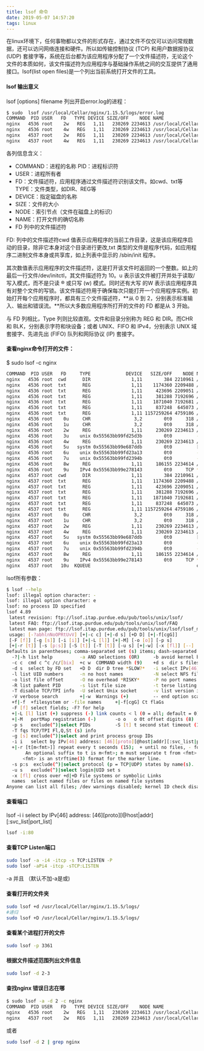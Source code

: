 ```yaml
---
title: lsof 命令
date: 2019-05-07 14:57:20
tags: linux
---
```

在linux环境下，任何事物都以文件的形式存在，通过文件不仅仅可以访问常规数据，还可以访问网络连接和硬件。所以如传输控制协议 (TCP) 和用户数据报协议 (UDP) 套接字等，系统在后台都为该应用程序分配了一个文件描述符，无论这个文件的本质如何，该文件描述符为应用程序与基础操作系统之间的交互提供了通用接口。lsof(list open files)是一个列出当前系统打开文件的工具。

<!-- more -->
#### lsof 输出意义
lsof [options] filename
列出开启error.log的进程：
```bash
$ sudo  lsof /usr/local/Cellar/nginx/1.15.5/logs/error.log
COMMAND  PID USER   FD   TYPE DEVICE SIZE/OFF    NODE NAME
nginx   4536 root    2w   REG   1,11   230269 2234613 /usr/local/Cellar/nginx/1.15.5/logs/error.log
nginx   4536 root    4w   REG   1,11   230269 2234613 /usr/local/Cellar/nginx/1.15.5/logs/error.log
nginx   4537 root    2w   REG   1,11   230269 2234613 /usr/local/Cellar/nginx/1.15.5/logs/error.log
nginx   4537 root    4w   REG   1,11   230269 2234613 /usr/local/Cellar/nginx/1.15.5/logs/error.log
```
各列信息含义：
+ COMMAND：进程的名称 PID：进程标识符
+ USER：进程所有者
+ FD：文件描述符，应用程序通过文件描述符识别该文件。如cwd、txt等 TYPE：文件类型，如DIR、REG等
+ DEVICE：指定磁盘的名称
+ SIZE：文件的大小
+ NODE：索引节点（文件在磁盘上的标识）
+ NAME：打开文件的确切名称
+ FD 列中的文件描述符

FD: 列中的文件描述符cwd 值表示应用程序的当前工作目录，这是该应用程序启动的目录，除非它本身对这个目录进行更改,txt 类型的文件是程序代码，如应用程序二进制文件本身或共享库，如上列表中显示的 /sbin/init 程序。 

其次数值表示应用程序的文件描述符，这是打开该文件时返回的一个整数。如上的最后一行文件/dev/initctl，其文件描述符为 10。u 表示该文件被打开并处于读取/写入模式，而不是只读 ® 或只写 (w) 模式。同时还有大写 的W 表示该应用程序具有对整个文件的写锁。该文件描述符用于确保每次只能打开一个应用程序实例。初始打开每个应用程序时，都具有三个文件描述符，**从 0 到 2，分别表示标准输入、输出和错误流。**所以大多数应用程序所打开的文件的 FD 都是从 3 开始。

与 FD 列相比，Type 列则比较直观。文件和目录分别称为 REG 和 DIR。而CHR 和 BLK，分别表示字符和块设备；或者 UNIX、FIFO 和 IPv4，分别表示 UNIX 域套接字、先进先出 (FIFO) 队列和网际协议 (IP) 套接字。

#### 查看nginx命令打开的文件：
$ sudo lsof -c nginx
```bash
COMMAND  PID USER   FD     TYPE             DEVICE   SIZE/OFF    NODE NAME
nginx   4536 root  cwd      DIR               1,11        384 2210961 /Users/zyl/Documents/itaojingit/tjk-static/nginx-1.8.0/conf
nginx   4536 root  txt      REG               1,11    1174360 2209488 /usr/local/Cellar/nginx/1.15.5/bin/nginx
nginx   4536 root  txt      REG               1,11     423696 2209051 /usr/local/Cellar/pcre/8.42/lib/libpcre.1.dylib
nginx   4536 root  txt      REG               1,11     381288 7192696 /usr/local/Cellar/openssl/1.0.2q/lib/libssl.1.0.0.dylib
nginx   4536 root  txt      REG               1,11    1871040 7192681 /usr/local/Cellar/openssl/1.0.2q/lib/libcrypto.1.0.0.dylib
nginx   4536 root  txt      REG               1,11     837248  645073 /usr/lib/dyld
nginx   4536 root  txt      REG               1,11 1157259264 4759186 /private/var/db/dyld/dyld_shared_cache_x86_64h
nginx   4536 root    0u     CHR                3,2        0t0     318 /dev/null
nginx   4536 root    1u     CHR                3,2        0t0     318 /dev/null
nginx   4536 root    2w     REG               1,11     230269 2234613 /usr/local/Cellar/nginx/1.15.5/logs/error.log
nginx   4536 root    3u    unix 0x55563bb99fd25d3b        0t0         ->0x55563bb99fd2394b
nginx   4536 root    4w     REG               1,11     230269 2234613 /usr/local/Cellar/nginx/1.15.5/logs/error.log
nginx   4536 root    5u   systm 0x55563bb99e687ddb        0t0         [ctl com.apple.netsrc id 9 unit 49]
nginx   4536 root    6u    unix 0x55563bb99fd23a13        0t0         ->0x55563bb99fd2556b
nginx   4536 root    7u    unix 0x55563bb99fd2394b        0t0         ->0x55563bb99fd25d3b
nginx   4536 root    8w     REG               1,11     186155 2234614 /usr/local/Cellar/nginx/1.15.5/logs/access.log
nginx   4536 root    9u    IPv4 0x55563bb99e278143        0t0     TCP *:http (LISTEN)
nginx   4537 root  cwd      DIR               1,11        384 2210961 /Users/zyl/Documents/itaojingit/tjk-static/nginx-1.8.0/conf
nginx   4537 root  txt      REG               1,11    1174360 2209488 /usr/local/Cellar/nginx/1.15.5/bin/nginx
nginx   4537 root  txt      REG               1,11     423696 2209051 /usr/local/Cellar/pcre/8.42/lib/libpcre.1.dylib
nginx   4537 root  txt      REG               1,11     381288 7192696 /usr/local/Cellar/openssl/1.0.2q/lib/libssl.1.0.0.dylib
nginx   4537 root  txt      REG               1,11    1871040 7192681 /usr/local/Cellar/openssl/1.0.2q/lib/libcrypto.1.0.0.dylib
nginx   4537 root  txt      REG               1,11     837248  645073 /usr/lib/dyld
nginx   4537 root  txt      REG               1,11 1157259264 4759186 /private/var/db/dyld/dyld_shared_cache_x86_64h
nginx   4537 root    0u     CHR                3,2        0t0     318 /dev/null
nginx   4537 root    1u     CHR                3,2        0t0     318 /dev/null
nginx   4537 root    2w     REG               1,11     230269 2234613 /usr/local/Cellar/nginx/1.15.5/logs/error.log
nginx   4537 root    4w     REG               1,11     230269 2234613 /usr/local/Cellar/nginx/1.15.5/logs/error.log
nginx   4537 root    5u   systm 0x55563bb99e687ddb        0t0         [ctl com.apple.netsrc id 9 unit 49]
nginx   4537 root    6u    unix 0x55563bb99fd23a13        0t0         ->0x55563bb99fd2556b
nginx   4537 root    7u    unix 0x55563bb99fd2394b        0t0         ->0x55563bb99fd25d3b
nginx   4537 root    8w     REG               1,11     186155 2234614 /usr/local/Cellar/nginx/1.15.5/logs/access.log
nginx   4537 root    9u    IPv4 0x55563bb99e278143        0t0     TCP *:http (LISTEN)
nginx   4537 root   10u  KQUEUE                                       count=0, state=0xa
```

lsof所有参数：
```bash
$ lsof --help
lsof: illegal option character: -
lsof: illegal option character: e
lsof: no process ID specified
lsof 4.89
 latest revision: ftp://lsof.itap.purdue.edu/pub/tools/unix/lsof/
 latest FAQ: ftp://lsof.itap.purdue.edu/pub/tools/unix/lsof/FAQ
 latest man page: ftp://lsof.itap.purdue.edu/pub/tools/unix/lsof/lsof_man
 usage: [-?abhlnNoOPRtUvV] [+|-c c] [+|-d s] [+D D] [+|-f[cgG]]
 [-F [f]] [-g [s]] [-i [i]] [+|-L [l]] [+|-M] [-o [o]] [-p s]
 [+|-r [t]] [-s [p:s]] [-S [t]] [-T [t]] [-u s] [+|-w] [-x [fl]] [--] [names]
Defaults in parentheses; comma-separated set (s) items; dash-separated ranges.
  -?|-h list help          -a AND selections (OR)     -b avoid kernel blocks
  -c c  cmd c ^c /c/[bix]  +c w  COMMAND width (9)    +d s  dir s files
  -d s  select by FD set   +D D  dir D tree *SLOW?*   -i select IPv[46] files
  -l list UID numbers      -n no host names           -N select NFS files
  -o list file offset      -O no overhead *RISKY*     -P no port names
  -R list paRent PID       -s list file size          -t terse listing
  -T disable TCP/TPI info  -U select Unix socket      -v list version info
  -V verbose search        +|-w  Warnings (+)         -- end option scan
  +f|-f  +filesystem or -file names     +|-f[cgG] Ct flaGs
  -F [f] select fields; -F? for help
  +|-L [l] list (+) suppress (-) link counts < l (0 = all; default = 0)
  +|-M   portMap registration (-)       -o o   o 0t offset digits (8)
  -p s   exclude(^)|select PIDs         -S [t] t second stat timeout (15)
  -T fqs TCP/TPI Fl,Q,St (s) info
  -g [s] exclude(^)|select and print process group IDs
  -i i   select by IPv[46] address: [46][proto][@host|addr][:svc_list|port_list]
  +|-r [t[m<fmt>]] repeat every t seconds (15);  + until no files, - forever.
       An optional suffix to t is m<fmt>; m must separate t from <fmt> and
      <fmt> is an strftime(3) format for the marker line.
  -s p:s  exclude(^)|select protocol (p = TCP|UDP) states by name(s).
  -u s   exclude(^)|select login|UID set s
  -x [fl] cross over +d|+D File systems or symbolic Links
  names  select named files or files on named file systems
Anyone can list all files; /dev warnings disabled; kernel ID check disabled.
```

#### 查看端口
lsof -i i   select by IPv[46] address: [46][proto][@host|addr][:svc_list|port_list]
```bash
lsof -i:80
```

#### 查看TCP Listen端口
```bash
sudo lsof -a -i4 -itcp -s TCP:LISTEN -P
sudo lsof -aPi4 -itcp -sTCP:LISTEN
```
-a 并且 （默认不加-a是或)

#### 查看打开的文件夹
```bash
sudo lsof +d /usr/local/Cellar/nginx/1.15.5/logs/
#递归
sudo lsof +D /usr/local/Cellar/nginx/1.15.5/logs/ 
```

#### 查看某个进程打开的文件
```bash
sudo lsof -p 3361
```

#### 根据文件描述范围列出文件信息
```bash
sudo lsof -d 2-3
```

#### 查找nginx 错误日志在哪
```bash
$ sudo lsof -a -d 2 -c nginx
COMMAND  PID USER   FD   TYPE DEVICE SIZE/OFF    NODE NAME
nginx   4536 root    2w   REG   1,11   230269 2234613 /usr/local/Cellar/nginx/1.15.5/logs/error.log
nginx   4537 root    2w   REG   1,11   230269 2234613 /usr/local/Cellar/nginx/1.15.5/logs/error.log
```
或者
```bash
sudo lsof -d 2 | grep nginx
```





    
